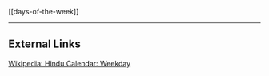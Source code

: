 [[days-of-the-week]]

---


## External Links
[Wikipedia: Hindu Calendar: Weekday](https://en.wikipedia.org/wiki/Hindu-calendar#Weekday/V%C4%81sara)